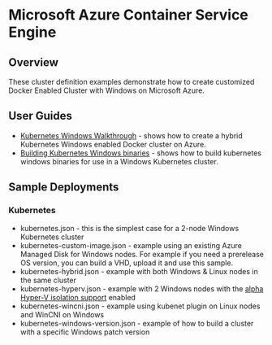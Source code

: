 # Microsoft Azure Container Service Engine

## Overview

These cluster definition examples demonstrate how to create customized Docker Enabled Cluster with Windows on Microsoft Azure.

## User Guides

* [Kubernetes Windows Walkthrough](../../docs/kubernetes/windows.md) - shows how to create a hybrid Kubernetes Windows enabled Docker cluster on Azure.
* [Building Kubernetes Windows binaries](../../docs/kubernetes-build-win-binaries.md) - shows how to build kubernetes windows binaries for use in a Windows Kubernetes cluster.

## Sample Deployments

### Kubernetes

- kubernetes.json - this is the simplest case for a 2-node Windows Kubernetes cluster
- kubernetes-custom-image.json - example using an existing Azure Managed Disk for Windows nodes. For example if you need a prerelease OS version, you can build a VHD, upload it and use this sample.
- kubernetes-hybrid.json - example with both Windows & Linux nodes in the same cluster
- kubernetes-hyperv.json - example with 2 Windows nodes with the [alpha Hyper-V isolation support](https://kubernetes.io/docs/getting-started-guides/windows/#hyper-v-containers) enabled
- kubernetes-wincni.json - example using kubenet plugin on Linux nodes and WinCNI on Windows
- kubernetes-windows-version.json - example of how to build a cluster with a specific Windows patch version
